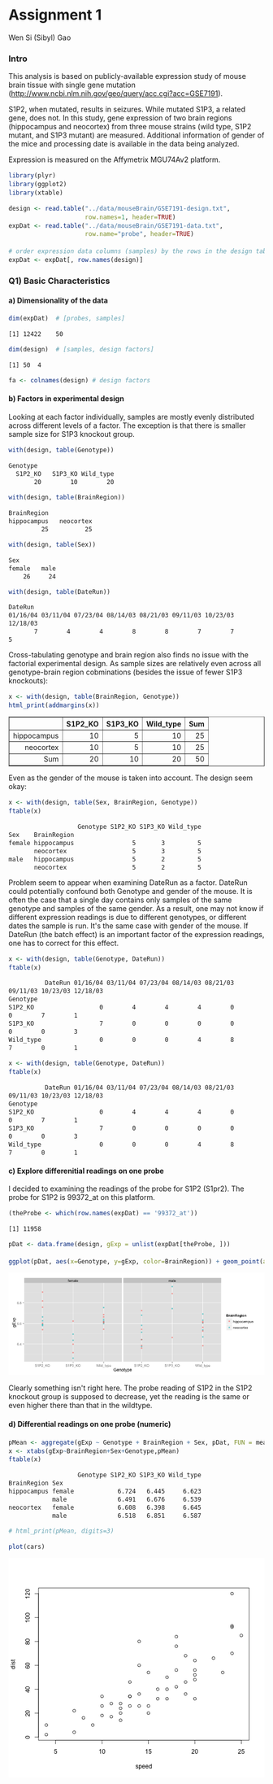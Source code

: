 Assignment 1
========================================================

Wen Si (Sibyl) Gao

### Intro ###

This analysis is based on publicly-available expression study of mouse brain tissue with single gene mutation (http://www.ncbi.nlm.nih.gov/geo/query/acc.cgi?acc=GSE7191). 

S1P2, when mutated, results in seizures. While mutated S1P3, a related gene, does not. In this study, gene expression of two brain regions (hippocampus and neocortex) from three mouse strains (wild type, S1P2 mutant, and S1P3 mutant) are measured. Additional information of gender of the mice and processing date is available in the data being analyzed.

Expression is measured on the Affymetrix MGU74Av2 platform.

```r
library(plyr)
library(ggplot2)
library(xtable)
```









```r
design <- read.table("../data/mouseBrain/GSE7191-design.txt",
                     row.names=1, header=TRUE)
expDat <- read.table("../data/mouseBrain/GSE7191-data.txt",
                     row.name="probe", header=TRUE)

# order expression data columns (samples) by the rows in the design table
expDat <- expDat[, row.names(design)]
```



### Q1) Basic Characteristics ###

#### a) Dimensionality of the data

```r
dim(expDat)  # [probes, samples]
```

```
[1] 12422    50
```

```r
dim(design)  # [samples, design factors]
```

```
[1] 50  4
```

```r
fa <- colnames(design) # design factors
```



#### b) Factors in experimental design

Looking at each factor individually, samples are mostly evenly distributed across different levels of a factor. The exception is that there is smaller sample size for S1P3 knockout group.


```r
with(design, table(Genotype))
```

```
Genotype
  S1P2_KO   S1P3_KO Wild_type 
       20        10        20 
```

```r
with(design, table(BrainRegion))
```

```
BrainRegion
hippocampus   neocortex 
         25          25 
```

```r
with(design, table(Sex))
```

```
Sex
female   male 
    26     24 
```

```r
with(design, table(DateRun))
```

```
DateRun
01/16/04 03/11/04 07/23/04 08/14/03 08/21/03 09/11/03 10/23/03 12/18/03 
       7        4        4        8        8        7        7        5 
```






Cross-tabulating genotype and brain region also finds no issue with the factorial experimental design. As sample sizes are relatively even across all genotype-brain region cobminations (besides the issue of fewer S1P3 knockouts):


```r
x <- with(design, table(BrainRegion, Genotype))
html_print(addmargins(x))
```

<!-- html table generated in R 3.0.2 by xtable 1.7-1 package -->
<!-- Sat Feb 22 20:18:14 2014 -->
<TABLE border=1>
<TR> <TH>  </TH> <TH> S1P2_KO </TH> <TH> S1P3_KO </TH> <TH> Wild_type </TH> <TH> Sum </TH>  </TR>
  <TR> <TD align="right"> hippocampus </TD> <TD align="right"> 10 </TD> <TD align="right"> 5 </TD> <TD align="right"> 10 </TD> <TD align="right"> 25 </TD> </TR>
  <TR> <TD align="right"> neocortex </TD> <TD align="right"> 10 </TD> <TD align="right"> 5 </TD> <TD align="right"> 10 </TD> <TD align="right"> 25 </TD> </TR>
  <TR> <TD align="right"> Sum </TD> <TD align="right"> 20 </TD> <TD align="right"> 10 </TD> <TD align="right"> 20 </TD> <TD align="right"> 50 </TD> </TR>
   </TABLE>


Even as the gender of the mouse is taken into account. The design seem okay:

```r
x <- with(design, table(Sex, BrainRegion, Genotype))
ftable(x)
```

```
                   Genotype S1P2_KO S1P3_KO Wild_type
Sex    BrainRegion                                   
female hippocampus                5       3         5
       neocortex                  5       3         5
male   hippocampus                5       2         5
       neocortex                  5       2         5
```



Problem seem to appear when examining DateRun as a factor. DateRun could potentially confound both Genotype and gender of the mouse. It is often the case that a single day contains only samples of the same genotype and samples of the same gender. As a result, one may not know if different expression readings is due to different genotypes, or different dates the sample is run. It's the same case with gender of the mouse. If DateRun (the batch effect) is an important factor of the expression readings, one has to correct for this effect. 


```r
x <- with(design, table(Genotype, DateRun))
ftable(x)
```

```
          DateRun 01/16/04 03/11/04 07/23/04 08/14/03 08/21/03 09/11/03 10/23/03 12/18/03
Genotype                                                                                 
S1P2_KO                  0        4        4        4        0        0        7        1
S1P3_KO                  7        0        0        0        0        0        0        3
Wild_type                0        0        0        4        8        7        0        1
```

```r
x <- with(design, table(Genotype, DateRun))
ftable(x)
```

```
          DateRun 01/16/04 03/11/04 07/23/04 08/14/03 08/21/03 09/11/03 10/23/03 12/18/03
Genotype                                                                                 
S1P2_KO                  0        4        4        4        0        0        7        1
S1P3_KO                  7        0        0        0        0        0        0        3
Wild_type                0        0        0        4        8        7        0        1
```



#### c) Explore differenitial readings on one probe

I decided to examining the readings of the probe for S1P2 (S1pr2). The probe for S1P2 is 99372_at on this platform.


```r
(theProbe <- which(row.names(expDat) == '99372_at'))
```

```
[1] 11958
```

```r
pDat <- data.frame(design, gExp = unlist(expDat[theProbe, ]))

ggplot(pDat, aes(x=Genotype, y=gExp, color=BrainRegion)) + geom_point(alpha=0.6) + facet_grid(.~Sex)
```

![plot of chunk unnamed-chunk-11](figure/unnamed-chunk-11.png) 


Clearly something isn't right here. The probe reading of S1P2 in the S1P2 knockout group is supposed to decrease, yet the reading is the same or even higher there than that in the wildtype. 

#### d) Differential readings on one probe (numeric)


```r
pMean <- aggregate(gExp ~ Genotype + BrainRegion + Sex, pDat, FUN = mean)
x <- xtabs(gExp~BrainRegion+Sex+Genotype,pMean)
ftable(x)
```

```
                   Genotype S1P2_KO S1P3_KO Wild_type
BrainRegion Sex                                      
hippocampus female            6.724   6.445     6.623
            male              6.491   6.676     6.539
neocortex   female            6.608   6.398     6.645
            male              6.518   6.851     6.587
```

```r
# html_print(pMean, digits=3)
```




```r
plot(cars)
```

![plot of chunk unnamed-chunk-13](figure/unnamed-chunk-13.png) 


